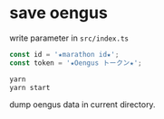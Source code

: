 # save oengus

write parameter in `src/index.ts`

```javascript
const id = '★marathon id★';
const token = '★Oengus トークン★';
```

```sh
yarn
yarn start
```

dump oengus data in current directory.
